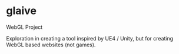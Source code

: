 # glaive
WebGL Project

Exploration in creating a tool inspired by UE4 / Unity, but for creating WebGL based websites (not games).

